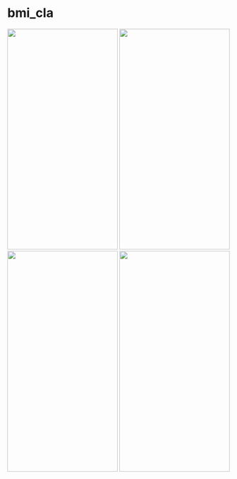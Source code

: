 # bmi_cla

<img src = "https://user-images.githubusercontent.com/113701720/206858029-ac765e67-e021-4e57-8008-7098e6a83ee6.jpg" height = 500 width = 250>
<img src = "https://user-images.githubusercontent.com/113701720/206858028-8bac12b8-c183-401e-bd30-3d8017a94435.jpg" height = 500 width = 250>
<img src = "https://user-images.githubusercontent.com/113701720/206858021-45f9e99f-6ecf-4431-b9e2-8e1b90be44e2.jpg" height = 500 width = 250>
<img src = "https://user-images.githubusercontent.com/113701720/206858031-c2ad8a58-6ffc-4827-8efe-0ddff061e3f1.mp4" height = 500 width = 250>
